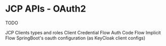 # JCP APIs - OAuth2

TODO

JCP Clients types and roles
Client Credential Flow
Auth Code Flow
Implicit Flow
SpringBoot's oauth configuration (as KeyCloak client configs)
